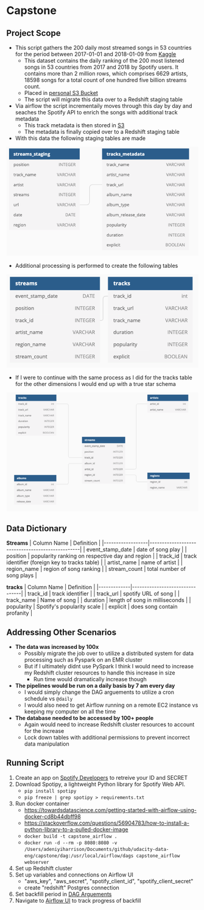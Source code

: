 # Capstone

## Project Scope
* This script gathers the 200 daily most streamed songs in 53 countries for the period between 2017-01-01 and 2018-01-09 from [Kaggle](https://www.kaggle.com/edumucelli/spotifys-worldwide-daily-song-ranking/data)
    * This dataset contains the daily ranking of the 200 most listened songs in 53 countries from 2017 and 2018 by Spotify users. It contains more than 2 million rows, which comprises 6629 artists, 18598 songs for a total count of one hundred five billion streams count.
    * Placed in [personal S3 Bucket](https://s3.console.aws.amazon.com/s3/buckets/adeniyi-capstone-project/?region=us-west-1&tab=overview)
    * The script will migrate this data over to a Redshift staging table
* Via airflow the script incrementaily moves through this day by day and seaches the Spotify API to enrich the songs with additional track metadata
    * This track metadata is then stored in [S3](https://s3.console.aws.amazon.com/s3/buckets/adeniyi-capstone-project/track_metadata/?region=us-west-1&tab=overview)
    * The metadata is finally copied over to a Redshift staging table
* With this data the following staging tables are made

![Staging-Schema](img/staging_schema.png)

* Additional processing is performed to create the following tables

![Current-Schema](img/current_schema.png)

* If I were to continue with the same process as I did for the tracks table for the other dimensions I would end up with a true star schema

![Star-Schema](img/star_schema.png)

## Data Dictionary
__Streams__
| Column Name      | Definition                                      |
|------------------|-------------------------------------------------|
| event_stamp_date | date of song play                               |
| position         | popularity ranking on respective day and region |
| track_id         | track identifier (foreign key to tracks table)  |
| artist_name      | name of artist                                  |
| region_name      | region of song ranking                          |
| stream_count     | total number of song plays                      |

__tracks__
| Column Name | Definition                     |
|-------------|--------------------------------|
| track_id    | track identifier               |
| track_url   | spotify URL of song            |
| track_name  | Name of song                   |
| duration    | length of song in milliseconds |
| popularity  | Spotify's popularity scale     |
| explicit    | does song contain profanity    |


## Addressing Other Scenarios
* __The data was increased by 100x__
    * Possibly migrate the job over to utilize a distributed system for data processing such as Pyspark on an EMR cluster
    * But if I ultimately didnt use PySpark I think I would need to increase my Redshift cluster resources to handle this increase in size
        * Run time would dramatically increase though
* __The pipelines would be run on a daily basis by 7 am every day__
    * I would simply change the DAG arguements to utilize a cron schedule vs `@daily`
    * I would also need to get Airflow running on a remote EC2 instance vs keeping my computer on all the time
* __The database needed to be accessed by 100+ people__
    * Again would need to increase Redshift cluster resources to account for the increase
    * Lock down tables with additional permissions to prevent incorrect data manipulation

## Running Script
1. Create an app on [Spotify Developers](https://developers.spotify.com/) to retreive your ID and SECRET
2. Download Spotipy, a lightweight Python library for Spotify Web API.
    * `pip install spotipy`
    * `pip freeze | grep spotipy > requirements.txt`
3. Run docker container
    * https://towardsdatascience.com/getting-started-with-airflow-using-docker-cd8b44dbff98
    * https://stackoverflow.com/questions/56904783/how-to-install-a-python-library-to-a-pulled-docker-image
    * `docker build -t capstone_airflow .`
    * `docker run -d --rm -p 8080:8080 -v /Users/adeniyiharrison/Documents/github/udacity-data-eng/capstone/dag:/usr/local/airflow/dags capstone_airflow webserver`
4. Set up Redshift cluster
5. Set up variables and connections on Airflow UI
    * "aws_key", "aws_secret", "spotify_client_id", "spotify_client_secret"
    * create "redshift" Postgres connection
6. Set backfill period in [DAG Arguements](https://github.com/aaharrison/udacity-data-eng/blob/1ea926dcba664fff65026541814eb5a2263ef550/capstone/dag/app.py#L319)
7. Navigate to [Airflow UI](http://localhost:8080/admin/) to track progress of backfill

